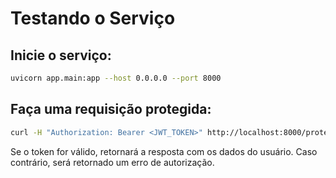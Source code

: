 # Testando o Serviço
## Inicie o serviço:
```bash
uvicorn app.main:app --host 0.0.0.0 --port 8000
```
## Faça uma requisição protegida:
```bash
curl -H "Authorization: Bearer <JWT_TOKEN>" http://localhost:8000/protected
```
Se o token for válido, retornará a resposta com os dados do usuário. Caso contrário, será retornado um erro de autorização.